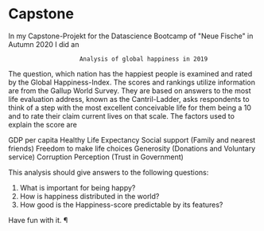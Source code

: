 # Capstone
In my Capstone-Projekt for the Datascience Bootcamp of "Neue Fische" in Autumn 2020 I did an

                        Analysis of global happiness in 2019

The question, which nation has the happiest people is examined and rated by the Global Happiness-Index.
The scores and rankings utilize information are from the Gallup World Survey. 
They are based on answers to the most life evaluation address, known as the Cantril-Ladder, 
asks respondents to think of a step with the most excellent conceivable life for them being a 10 
and to rate their claim current lives on that scale. The factors used to explain the score are

GDP per capita
Healthy Life Expectancy
Social support (Family and nearest friends)
Freedom to make life choices
Generosity (Donations and Voluntary service)
Corruption Perception (Trust in Government)

This analysis should give answers to the following questions:
1. What is important for being happy?
2. How is happiness distributed in the world?
3. How good is the Happiness-score predictable by its features?

Have fun with it. ¶
